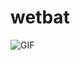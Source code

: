 # wetbat

<img alt="GIF" src="https://user-images.githubusercontent.com/111613330/191142534-61f1dc99-8e0a-463c-b123-8807661a371e.gif"> 
